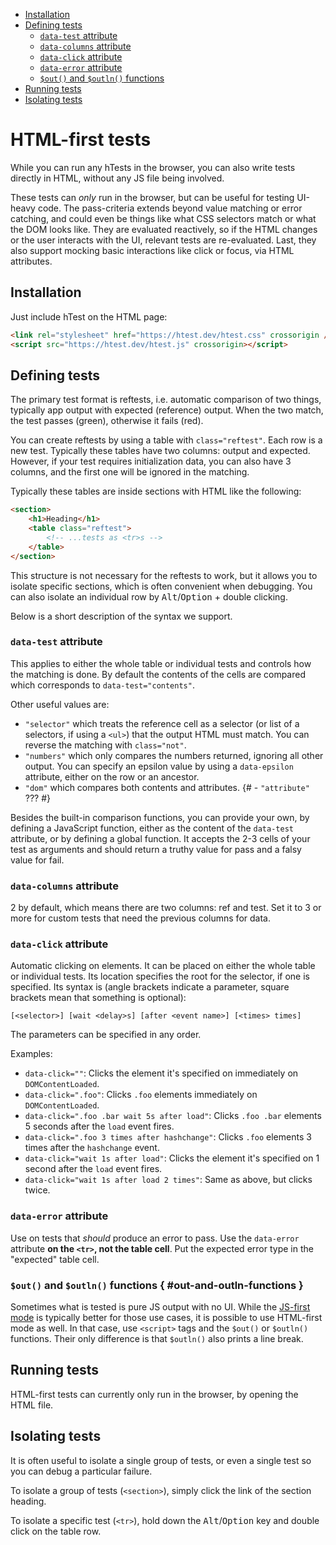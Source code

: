 <nav class="sidebar toc" id="main-contents">

- [Installation](#installation)
- [Defining tests](#defining-tests)
	- [`data-test` attribute](#data-test-attribute)
	- [`data-columns` attribute](#data-columns-attribute)
	- [`data-click` attribute](#data-click-attribute)
	- [`data-error` attribute](#data-error-attribute)
	- [`$out()` and `$outln()` functions](#out-and-outln-functions)
- [Running tests](#running-tests)
- [Isolating tests](#isolating-tests)

</nav>

<main>

# HTML-first tests

While you can run any hTests in the browser,
you can also write tests directly in HTML,
without any JS file being involved.

These tests can *only* run in the browser, but can be useful for testing UI-heavy code.
The pass-criteria extends beyond value matching or error catching, and could even be things like what CSS selectors match or what the DOM looks like.
They are evaluated reactively, so if the HTML changes or the user interacts with the UI, relevant tests are re-evaluated.
Last, they also support mocking basic interactions like click or focus, via HTML attributes.

## Installation

Just include hTest on the HTML page:

```html
<link rel="stylesheet" href="https://htest.dev/htest.css" crossorigin />
<script src="https://htest.dev/htest.js" crossorigin></script>
```

## Defining tests

The primary test format is reftests, i.e. automatic comparison of two things, typically app output with expected (reference) output. When the two match, the test passes (green), otherwise it fails (red).

You can create reftests by using a table with `class="reftest"`. Each row is a new test. Typically these tables have two columns: output and expected. However, if your test requires initialization data, you can also have 3 columns, and the first one will be ignored in the matching.

Typically these tables are inside sections with HTML like the following:

```html
<section>
	<h1>Heading</h1>
	<table class="reftest">
		<!-- ...tests as <tr>s -->
	</table>
</section>
```

This structure is not necessary for the reftests to work, but it allows you to isolate specific sections, which is often convenient when debugging.
You can also isolate an individual row by <kbd>Alt</kbd>/<kbd>Option</kbd> + double clicking.

Below is a short description of the syntax we support.

### `data-test` attribute

This applies to either the whole table or individual tests and controls how the matching is done.
By default the contents of the cells are compared which corresponds to `data-test="contents"`.

Other useful values are:

- `"selector"` which treats the reference cell as a selector (or list of a selectors, if using a `<ul>`) that the output HTML must match. You can reverse the matching with `class="not"`.
- `"numbers"` which only compares the numbers returned, ignoring all other output. You can specify an epsilon value by using a `data-epsilon` attribute, either on the row or an ancestor.
- `"dom"` which compares both contents and attributes.
{# - `"attribute"` ??? #}

Besides the built-in comparison functions, you can provide your own, by defining a JavaScript function, either as the content of the `data-test` attribute, or by defining a global function.
It accepts the 2-3 cells of your test as arguments and should return a truthy value for pass and a falsy value for fail.

### `data-columns` attribute

2 by default, which means there are two columns: ref and test.
Set it to 3 or more for custom tests that need the previous columns for data.

### `data-click` attribute

Automatic clicking on elements. It can be placed on either the whole table or individual tests. Its location specifies the root for the selector, if one is specified. Its syntax is (angle brackets indicate a parameter, square brackets mean that something is optional):

```
[<selector>] [wait <delay>s] [after <event name>] [<times> times]
```

The parameters can be specified in any order.

Examples:

- `data-click=""`: Clicks the element it's specified on immediately on `DOMContentLoaded`.
- `data-click=".foo"`: Clicks `.foo` elements immediately on `DOMContentLoaded`.
- `data-click=".foo .bar wait 5s after load"`: Clicks `.foo .bar` elements 5 seconds after the `load` event fires.
- `data-click=".foo 3 times after hashchange"`: Clicks `.foo` elements 3 times after the `hashchange` event.
- `data-click="wait 1s after load"`: Clicks the element it's specified on 1 second after the `load` event fires.
- `data-click="wait 1s after load 2 times"`: Same as above, but clicks twice.

### `data-error` attribute

Use on tests that *should* produce an error to pass.
Use the `data-error` attribute **on the `<tr>`, not the table cell**.
Put the expected error type in the "expected" table cell.

### `$out()` and `$outln()` functions { #out-and-outln-functions }

Sometimes what is tested is pure JS output with no UI.
While the [JS-first mode](https://htest.dev/docs/define/) is typically better for those use cases, it is possible to use HTML-first mode as well.
In that case, use `<script>` tags and the `$out()` or `$outln()` functions.
Their only difference is that `$outln()` also prints a line break.

## Running tests

HTML-first tests can currently only run in the browser, by opening the HTML file.

## Isolating tests

It is often useful to isolate a single group of tests, or even a single test so you can debug a particular failure.

To isolate a group of tests (`<section>`), simply click the link of the section heading.

To isolate a specific test (`<tr>`), hold down the <kbd>Alt</kbd>/<kbd>Option</kbd> key and double click on the table row.

</main>
